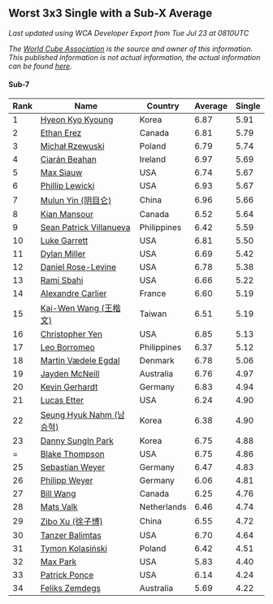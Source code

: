## Worst 3x3 Single with a Sub-X Average

*Last updated using WCA Developer Export from Tue Jul 23 at 0810UTC*

*The [World Cube Association](https://www.worldcubeassociation.org) is the source and owner of this information. This published information is not actual information, the actual information can be found [here](https://www.worldcubeassociation.org/results).*

#### Sub-7

|Rank|Name|Country|Average|Single|  
|--|--|--|--|--|  
|1|[Hyeon Kyo Kyoung](https://www.worldcubeassociation.org/persons/2013KYOU01)|Korea|6.87|5.91|  
|2|[Ethan Erez](https://www.worldcubeassociation.org/persons/2017EREZ01)|Canada|6.81|5.79|  
|3|[Michał Rzewuski](https://www.worldcubeassociation.org/persons/2014RZEW01)|Poland|6.79|5.74|  
|4|[Ciarán Beahan](https://www.worldcubeassociation.org/persons/2012BEAH01)|Ireland|6.97|5.69|  
|5|[Max Siauw](https://www.worldcubeassociation.org/persons/2017SIAU02)|USA|6.74|5.67|  
|6|[Phillip Lewicki](https://www.worldcubeassociation.org/persons/2012LEWI01)|USA|6.93|5.67|  
|7|[Mulun Yin (阴目仑)](https://www.worldcubeassociation.org/persons/2009YINM01)|China|6.96|5.66|  
|8|[Kian Mansour](https://www.worldcubeassociation.org/persons/2015MANS03)|Canada|6.52|5.64|  
|9|[Sean Patrick Villanueva](https://www.worldcubeassociation.org/persons/2017VILL41)|Philippines|6.42|5.59|  
|10|[Luke Garrett](https://www.worldcubeassociation.org/persons/2017GARR05)|USA|6.81|5.50|  
|11|[Dylan Miller](https://www.worldcubeassociation.org/persons/2015MILL01)|USA|6.69|5.42|  
|12|[Daniel Rose-Levine](https://www.worldcubeassociation.org/persons/2015ROSE01)|USA|6.78|5.38|  
|13|[Rami Sbahi](https://www.worldcubeassociation.org/persons/2011SBAH01)|USA|6.66|5.22|  
|14|[Alexandre Carlier](https://www.worldcubeassociation.org/persons/2012CARL03)|France|6.60|5.19|  
|15|[Kai-Wen Wang (王楷文)](https://www.worldcubeassociation.org/persons/2015WANG09)|Taiwan|6.51|5.19|  
|16|[Christopher Yen](https://www.worldcubeassociation.org/persons/2016YENC01)|USA|6.85|5.13|  
|17|[Leo Borromeo](https://www.worldcubeassociation.org/persons/2015BORR01)|Philippines|6.37|5.12|  
|18|[Martin Vædele Egdal](https://www.worldcubeassociation.org/persons/2013EGDA02)|Denmark|6.78|5.06|  
|19|[Jayden McNeill](https://www.worldcubeassociation.org/persons/2012MCNE01)|Australia|6.76|4.97|  
|20|[Kevin Gerhardt](https://www.worldcubeassociation.org/persons/2013GERH01)|Germany|6.83|4.94|  
|21|[Lucas Etter](https://www.worldcubeassociation.org/persons/2011ETTE01)|USA|6.24|4.90|  
|22|[Seung Hyuk Nahm (남승혁)](https://www.worldcubeassociation.org/persons/2013NAHM01)|Korea|6.38|4.90|  
|23|[Danny SungIn Park](https://www.worldcubeassociation.org/persons/2015PARK13)|Korea|6.75|4.88|  
|=|[Blake Thompson](https://www.worldcubeassociation.org/persons/2010THOM03)|USA|6.75|4.86|  
|25|[Sebastian Weyer](https://www.worldcubeassociation.org/persons/2010WEYE02)|Germany|6.47|4.83|  
|26|[Philipp Weyer](https://www.worldcubeassociation.org/persons/2010WEYE01)|Germany|6.06|4.81|  
|27|[Bill Wang](https://www.worldcubeassociation.org/persons/2010WANG68)|Canada|6.25|4.76|  
|28|[Mats Valk](https://www.worldcubeassociation.org/persons/2007VALK01)|Netherlands|6.46|4.74|  
|29|[Zibo Xu (徐子博)](https://www.worldcubeassociation.org/persons/2014XUZI01)|China|6.55|4.72|  
|30|[Tanzer Balimtas](https://www.worldcubeassociation.org/persons/2013BALI01)|USA|6.70|4.64|  
|31|[Tymon Kolasiński](https://www.worldcubeassociation.org/persons/2016KOLA02)|Poland|6.42|4.51|  
|32|[Max Park](https://www.worldcubeassociation.org/persons/2012PARK03)|USA|5.83|4.40|  
|33|[Patrick Ponce](https://www.worldcubeassociation.org/persons/2012PONC02)|USA|6.14|4.24|  
|34|[Feliks Zemdegs](https://www.worldcubeassociation.org/persons/2009ZEMD01)|Australia|5.69|4.22|  
